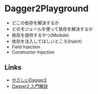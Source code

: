 # Dagger2Playground

* どこの依存を解決するか
* どのモジュールを使って依存を解決するか
* 依存を提供するやつ(Module)
* 依存を注入してほしいところ(Inject)
 * Field Injection
 * Constructor Injection


## Links

* [やさしいDagger2](http://starzero.hatenablog.com/entry/2016/12/02/084412)
* [Dagger2 入門解説](http://qiita.com/lVlA/items/26cb093adbc778013467)